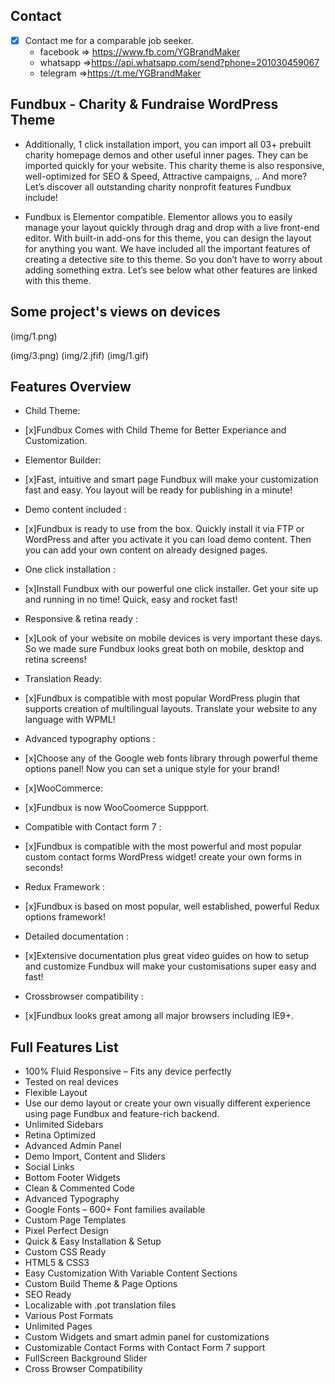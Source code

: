 
## Contact 

- [x] Contact me for a comparable job seeker.
	- facebook => https://www.fb.com/YGBrandMaker
	- whatsapp =>https://api.whatsapp.com/send?phone=201030459067
	- telegram =>https://t.me/YGBrandMaker

##  Fundbux - Charity & Fundraise WordPress Theme

- Additionally, 1 click installation import, you can import all 03+ prebuilt charity homepage demos and other useful inner pages. They can be imported quickly for your website. This charity theme is also responsive, well-optimized for SEO & Speed, Attractive campaigns, .. And more? Let’s discover all outstanding charity nonprofit features Fundbux include!

- Fundbux is Elementor compatible. Elementor allows you to easily manage your layout quickly through drag and drop with a live front-end editor. With built-in add-ons for this theme, you can design the layout for anything you want. We have included all the important features of creating a detective site to this theme. So you don’t have to worry about adding something extra. Let’s see below what other features are linked with this theme.
## Some project's views on devices


(img/1.png)

(img/3.png)
(img/2.jfif)
(img/1.gif)

## Features Overview


- Child Theme:
- [x]Fundbux Comes with Child Theme for Better Experiance and Customization.

- Elementor Builder:
- [x]Fast, intuitive and smart page Fundbux will make your customization fast and easy. You layout will be ready for publishing in a minute!

- Demo content included :
- [x]Fundbux is ready to use from the box. Quickly install it via FTP or WordPress and after you activate it you can load demo content. Then you can add your own content on already designed pages.
- One click installation :
- [x]Install Fundbux with our powerful one click installer. Get your site up and running in no time! Quick, easy and rocket fast!
- Responsive & retina ready :
- [x]Look of your website on mobile devices is very important these days. So we made sure Fundbux looks great both on mobile, desktop and retina screens!
- Translation Ready:
- [x]Fundbux is compatible with most popular WordPress plugin that supports creation of multilingual layouts. Translate your website to any language with WPML!
- Advanced typography options :
- [x]Choose any of the Google web fonts library through powerful theme options panel! Now you can set a unique style for your brand!
- [x]WooCommerce:
- [x]Fundbux is now WooCoomerce Suppport.
- Compatible with Contact form 7 :
- [x]Fundbux is compatible with the most powerful and most popular custom contact forms WordPress widget! create your own forms in seconds!
- Redux Framework :
- [x]Fundbux is based on most popular, well established, powerful Redux options framework!
- Detailed documentation :
- [x]Extensive documentation plus great video guides on how to setup and customize Fundbux will make your customisations super easy and fast!
- Crossbrowser compatibility :
- [x]Fundbux looks great among all major browsers including IE9+. 

## Full Features List



- 100% Fluid Responsive – Fits any device perfectly
- Tested on real devices
- Flexible Layout
- Use our demo layout or create your own visually different experience using page Fundbux and feature-rich backend.
- Unlimited Sidebars
- Retina Optimized
- Advanced Admin Panel
- Demo Import, Content and Sliders
- Social Links
- Bottom Footer Widgets
- Clean & Commented Code
- Advanced Typography
- Google Fonts – 600+ Font families available
- Custom Page Templates
- Pixel Perfect Design
- Quick & Easy Installation & Setup
- Custom CSS Ready
- HTML5 & CSS3
- Easy Customization With Variable Content Sections
- Custom Build Theme & Page Options
- SEO Ready
- Localizable with .pot translation files
- Various Post Formats
- Unlimited Pages
- Custom Widgets and smart admin panel for customizations
- Customizable Contact Forms with Contact Form 7 support
- FullScreen Background Slider
- Cross Browser Compatibility
